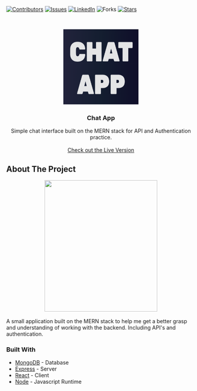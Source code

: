 <!--
*** Thanks for checking out this README Template. If you have a suggestion that would
*** make this better, please fork the repo and create a pull request or simply open
*** an issue with the tag "enhancement".
*** Thanks again! Now go create something AMAZING! :D
***
***
***
*** To avoid retyping too much info. Do a search and replace for the following:
*** github_username, repo, twitter_handle, email
-->





<!-- PROJECT SHIELDS -->
<!--
*** I'm using markdown "reference style" links for readability.
*** Reference links are enclosed in brackets [ ] instead of parentheses ( ).
*** See the bottom of this document for the declaration of the reference variables
*** for contributors-url, forks-url, etc. This is an optional, concise syntax you may use.
*** https://www.markdownguide.org/basic-syntax/#reference-style-links
-->
[![Contributors][contributors-shield]][contributors-url]
[![Issues][issues-shield]][issues-url]
[![LinkedIn][linkedin-shield]][linkedin-url]
![Forks][forks-shield]
[![Stars][stars-shield]][stars-url]



<!-- PROJECT LOGO -->
<br />
<p align="center">
  <a href="https://github.com/github_username/repo">
    <img src="images/logo.png" alt="Logo" width="200" height="200">
  </a>

  <h3 align="center">Chat App</h3>

  <p align="center">
    Simple chat interface built on the MERN stack for API and Authentication practice.
    <br />
    <br />
    <a href="https://chat-app-project12.herokuapp.com/">Check out the Live Version</a>
  </p>
</p>


<!-- ABOUT THE PROJECT -->
## About The Project
<p align="center">
 <img src="https://media.giphy.com/media/Lo6vPjP7Hf4urruJjn/giphy.gif" width="300" height="350" />
</p>
A small application built on the MERN stack to help me get a better grasp and understanding of working with the backend. Including API's and authentication.

### Built With

* [MongoDB](https://www.mongodb.com/) - Database
* [Express](https://expressjs.com/) - Server
* [React](https://reactjs.org/) - Client
* [Node](https://nodejs.org/en/) - Javascript Runtime




<!-- MARKDOWN LINKS & IMAGES -->
<!-- https://www.markdownguide.org/basic-syntax/#reference-style-links -->
[contributors-shield]: https://img.shields.io/github/contributors/BaileyDay/ChatApp?style=flat-square
[contributors-url]: https://github.com/BaileyDay/Chatapp/graphs/contributors
[forks-shield]: https://img.shields.io/github/forks/BaileyDay/ChatApp?style=social
[stars-shield]: https://img.shields.io/github/stars/BaileyDay/ChatApp?style=social
[stars-url]: https://github.com/BaileyDay/Chatapp/stargazers
[issues-shield]: https://img.shields.io/github/issues/BaileyDay/ChatApp?style=flat-square
[issues-url]: https://github.com/BaileyDay/Chatapp/issues
[linkedin-shield]: https://img.shields.io/badge/-LinkedIn-black.svg?style=flat-square&logo=linkedin&colorB=555
[linkedin-url]: https://www.linkedin.com/in/bailey-j-day/
[product-screenshot]: images/screenshot.png
